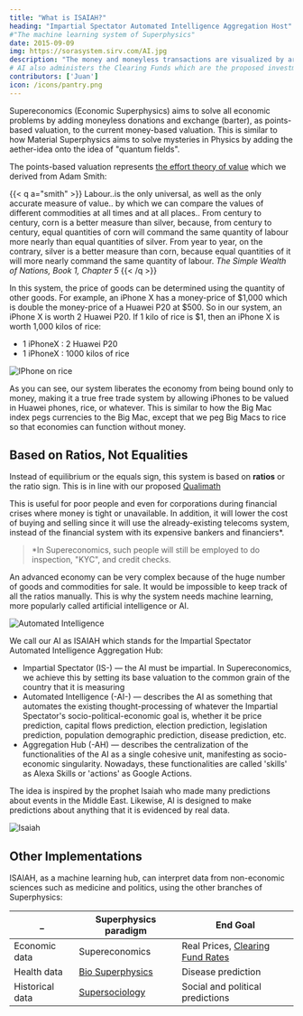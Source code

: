 ```yaml
---
title: "What is ISAIAH?"
heading: "Impartial Spectator Automated Intelligence Aggregation Host"
#"The machine learning system of Superphysics"
date: 2015-09-09
img: https://sorasystem.sirv.com/AI.jpg
description: "The money and moneyless transactions are visualized by artificial intelligence (AI) in order to guide policymakers and the public on the real-price trends."
# AI also administers the Clearing Funds which are the proposed investment system that complements bonds.
contributors: ['Juan']
icon: /icons/pantry.png
---
```



<!-- ISAIAH is the machine learning system for the implementations of Superphysics -->

<!-- linkb: "/articles/superphysics/ai-is-autonomous"
linkbtext: "AI is autonomous"
linkf: articles/superphysics/meaning-of-red-herring-ad-hominem-occams-razor"
linkftext: "What is a Red Herring?"
 -->
 
Supereconomics (Economic Superphysics) aims to solve all economic problems by adding moneyless donations and exchange (barter), as points-based valuation, to the current money-based valuation. This is similar to how Material Superphysics aims to solve mysteries in Physics by adding the aether-idea onto the idea of "quantum fields". 

The points-based valuation represents [the effort theory of value](/social/economics/principles/effort-theory-of-value) which we derived from Adam Smith:


{{< q a="smith" >}}
Labour..is the only universal, as well as the only accurate measure of value.. by which we can compare the values of different commodities at all times and at all places.. From century to century, corn is a better measure than silver, because, from century to century, equal quantities of corn will command the same quantity of labour more nearly than equal quantities of silver. From year to year, on the contrary, silver is a better measure than corn, because equal quantities of it will more nearly command the same quantity of labour.
<cite>The Simple Wealth of Nations, Book 1, Chapter 5</cite>
{{< /q >}}



In this system, the price of goods can be determined using the quantity of other goods. For example, an iPhone X has a money-price of $1,000 which is double the money-price of a Huawei P20 at $500. So in our system, an iPhone X is worth 2 Huawei P20. If 1 kilo of rice is $1, then an iPhone X is worth 1,000 kilos of rice:

- 1 iPhoneX : 2 Huawei P20
- 1 iPhoneX : 1000 kilos of rice

![IPhone on rice](https://sorasystem.sirv.com/photos/iphonerice2.jpg)


As you can see, our system liberates the economy from being bound only to money, making it a true free trade system by allowing iPhones to be valued in Huawei phones, rice, or whatever. This is similar to how the Big Mac index pegs currencies to the Big Mac, except that we peg Big Macs to rice so that economies can function without money. 


## Based on Ratios, Not Equalities

Instead of equilibrium or the equals sign, this system is based on **ratios** or the ratio sign. This is in line with our proposed [Qualimath](/superphysics/solutions/qualimath)

This is useful for poor people and even for corporations during financial crises where money is tight or unavailable. In addition, it will lower the cost of buying and selling since it will use the already-existing telecoms system, instead of the financial system with its expensive bankers and financiers*.


> *In Supereconomics, such people will still be employed to do inspection, "KYC", and credit checks. 


An advanced economy can be very complex because of the huge number of goods and commodities for sale. It would be impossible to keep track of all the ratios manually. This is why the system needs machine learning, more popularly called artificial intelligence or AI. 

<!-- The most useful result that Supereconomics aims to get is the real price of everything, which is the value of everything relative to grains. In this way, all prices become natural which then removes the chance for crises from emerging. Thus, we come up with ISAIAH as the name of our AI: -->
<!-- In order to arrive at the real price, the AI has to filter out the bias and the noise in the data. We can say that the AI has to be an impartial spectator of the flow of data that is routed to it.  -->


![Automated Intelligence](https://sorasystem.sirv.com/AI.jpg)


We call our AI as ISAIAH which stands for the Impartial Spectator Automated Intelligence Aggregation Hub:

- Impartial Spectator (IS-) — the AI must be impartial. In Supereconomics, we achieve this by setting its base valuation to the common grain of the country that it is measuring
- Automated Intelligence (-AI-) — describes the AI as something that automates the existing thought-processing of whatever the Impartial Spectator's socio-political-economic goal is, whether it be price prediction, capital flows prediction, election prediction, legislation prediction, population demographic prediction, disease prediction, etc.
- Aggregation Hub (-AH) — describes the centralization of the functionalities of the AI as a single cohesive unit, manifesting as socio-economic singularity. Nowadays, these functionalities are called 'skills' as Alexa Skills or 'actions' as Google Actions. 


The idea is inspired by the prophet Isaiah who made many predictions about events in the Middle East. Likewise, AI is designed to make predictions about anything that it is evidenced by real data. 


![Isaiah](/photos/meta.jpg)



## Other Implementations

ISAIAH, as a machine learning hub, can interpret data from non-economic sciences such as medicine and politics, using the other branches of Superphysics:


_ | Superphysics paradigm | End Goal
--- | --- | ---
Economic data | Supereconomics | Real Prices, [Clearing Fund Rates](/research/schumacher/pool-clearing/part-1)
Health data |  [Bio Superphysics](/medical) | Disease prediction
Historical data | [Supersociology](/social/supersociology) | Social and political predictions 
